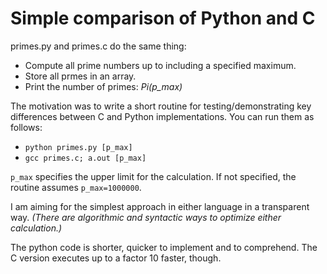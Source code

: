 # Simple comparison of Python and C

primes.py and primes.c do the same thing:
*   Compute all prime numbers up to including a specified maximum.
*   Store all prmes in an array.
*   Print the number of primes: *Pi(p_max)*

The motivation was to write a short routine for testing/demonstrating key differences between C and Python implementations.
You can run them as follows:
* `python primes.py [p_max]`
* `gcc primes.c; a.out [p_max]`

`p_max` specifies the upper limit for the calculation. If not specified, the routine assumes `p_max=1000000`.

I am aiming for the simplest approach in either language in a transparent way. 
*(There are algorithmic and syntactic ways to optimize either calculation.)*

The python code is shorter, quicker to implement and to comprehend. The C version executes up to a factor 10 faster, though.
